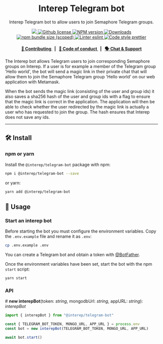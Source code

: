 <p align="center">
    <h1 align="center">
        Interep Telegram bot
    </h1>
    <p align="center">Interep Telegram bot to allow users to join Semaphore Telegram groups.</p>
</p>

<p align="center">
    <a href="https://github.com/interep">
        <img src="https://img.shields.io/badge/project-Interep-blue.svg?style=flat-square">
    </a>
    <a href="https://github.com/interep/interep.js/blob/main/LICENSE">
        <img alt="Github license" src="https://img.shields.io/github/license/interep/interep.js.svg?style=flat-square">
    </a>
    <a href="https://www.npmjs.com/package/@interep/telegram-bot">
        <img alt="NPM version" src="https://img.shields.io/npm/v/@interep/telegram-bot?style=flat-square" />
    </a>
    <a href="https://npmjs.org/package/@interep/telegram-bot">
        <img alt="Downloads" src="https://img.shields.io/npm/dm/@interep/telegram-bot.svg?style=flat-square" />
    </a>
    <a href="https://bundlephobia.com/package/@interep/telegram-bot">
        <img alt="npm bundle size (scoped)" src="https://img.shields.io/bundlephobia/minzip/@interep/telegram-bot" />
    </a>
    <a href="https://eslint.org/">
        <img alt="Linter eslint" src="https://img.shields.io/badge/linter-eslint-8080f2?style=flat-square&logo=eslint" />
    </a>
    <a href="https://prettier.io/">
        <img alt="Code style prettier" src="https://img.shields.io/badge/code%20style-prettier-f8bc45?style=flat-square&logo=prettier" />
    </a>
</p>

<div align="center">
    <h4>
        <a href="https://docs.interep.link/contributing">
            👥 Contributing
        </a>
        <span>&nbsp;&nbsp;|&nbsp;&nbsp;</span>
        <a href="https://docs.interep.link/code-of-conduct">
            🤝 Code of conduct
        </a>
        <span>&nbsp;&nbsp;|&nbsp;&nbsp;</span>
        <a href="https://t.me/interep">
            🗣️ Chat &amp; Support
        </a>
    </h4>
</div>

The Interep bot allows Telegram users to join corresponding Semaphore groups on Interep. If a user is for example a member of the Telegram group 'Hello world', the bot will send a magic link in their private chat that will allow them to join the Semaphore Telegram group 'Hello world' on our web application with Metamask.

When the bot sends the magic link (consisting of the user and group ids) it also saves a sha256 hash of the user and group ids with a flag to ensure that the magic link is correct in the application. The application will then be able to check whether the user redirected by the magic link is actually a user who has requested to join the group. The hash ensures that Interep does not save any ids.

---

## 🛠 Install

### npm or yarn

Install the `@interep/telegram-bot` package with npm:

```bash
npm i @interep/telegram-bot --save
```

or yarn:

```bash
yarn add @interep/telegram-bot
```

## 📜 Usage

### Start an interep bot

Before starting the bot you must configure the environment variables. Copy the `.env.example` file and rename it as `.env`:

```bash
cp .env.example .env
```

You can create a Telegram bot and obtain a token with [@BotFather](https://telegram.me/@BotFather).

Once the environment variables have been set, start the bot with the npm `start` script:

```bash
yarn start
```

### API

\# **new interepBot**(token: _string_, mongodbUrl: _string_, appURL: _string_): _interepBot_

```typescript
import { interepBot } from "@interep/telegram-bot"

const { TELEGRAM_BOT_TOKEN, MONGO_URL, APP_URL } = process.env
const bot = new interepBot(TELEGRAM_BOT_TOKEN, MONGO_URL, APP_URL)

await bot.start()
```
